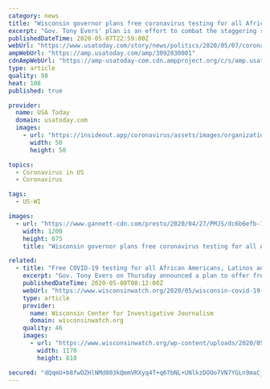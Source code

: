 ```yaml
---
category: news
title: "Wisconsin governor plans free coronavirus testing for all African Americans, Latinos"
excerpt: "Gov. Tony Evers' plan is an effort to combat the staggering racial and ethnic disparities Wisconsin and many other states are facing."
publishedDateTime: 2020-05-07T22:59:00Z
webUrl: "https://www.usatoday.com/story/news/politics/2020/05/07/coronavirus-wisconsin-plans-free-testing-minority-communities/3092830001/"
ampWebUrl: "https://amp.usatoday.com/amp/3092830001"
cdnAmpWebUrl: "https://amp-usatoday-com.cdn.ampproject.org/c/s/amp.usatoday.com/amp/3092830001"
type: article
quality: 98
heat: 108
published: true

provider:
  name: USA Today
  domain: usatoday.com
  images:
    - url: "https://insideout.app/coronavirus/assets/images/organizations/usatoday.com-50x50.jpg"
      width: 50
      height: 50

topics:
  - Coronavirus in US
  - Coronavirus

tags:
  - US-WI

images:
  - url: "https://www.gannett-cdn.com/presto/2020/04/27/PMJS/dc6b6efb-10a0-43be-9a07-37c59820ed62-Corona_TEST_00708.JPG?auto=webp&crop=3899,2194,x0,y0&format=pjpg&width=1200"
    width: 1200
    height: 675
    title: "Wisconsin governor plans free coronavirus testing for all African Americans, Latinos"

related:
  - title: "Free COVID-19 testing for all African Americans, Latinos and tribal members in Wisconsin"
    excerpt: "Gov. Tony Evers on Thursday announced a plan to offer free testing to all African Americans, Latinos and tribal community members in Wisconsin — an effort to address huge racial disparities among those most affected by COVID-19,"
    publishedDateTime: 2020-05-08T00:12:00Z
    webUrl: "https://www.wisconsinwatch.org/2020/05/wisconsin-covid-19-update-5-7-20/"
    type: article
    provider:
      name: Wisconsin Center for Investigative Journalism
      domain: wisconsinwatch.org
    quality: 46
    images:
      - url: "https://www.wisconsinwatch.org/wp-content/uploads/2020/05/5eb480e88a86d.image_-1170x810.jpg"
        width: 1170
        height: 810

secured: "dQqmU+b8fwOZHlNMd003kQmmVRXyq4T+q67bNL+UNlkzDOOo7VN7YGLn9maCjKdnCtZGrAe7tDu0d4ThFFcK92KFD9pqlrmt+tX+UgPqeeQ8dwextMW1fDpxOwdCaOHLMnt7/VYynUnltqwejv/v62Pf8n9SctDVL0GZI3RkHWpCyL/qVA2JwpTxSeZqvpvJMBkRdP6D1Lt1uZPmld029/IgvXr55/UQJY0r0X3ZPTYRJIzeP637QDbNBFswEel4NkmRif/pIAdaQ33Qdu01jiXZ/SofLzjsIGIBFVh/fWxlV40P3B1rAw4OZetb0TgZaQH5ux0NnfFx7TLIuRJyMJrsEJH2PauKGFmYI+dLcuavA3M7K6Q0tYK3rtLGbreKX4IuFVlVXz87m9DOwXsD2RGu6EcyJP0lrVLdKtUL7hIL4P1Rm8wa+Kh/7fkSPoajdRZ8nS2yC/wV219+BKOBuwb1PVT3IzCWuQksWkRjzDw=;Zxnd1aBgGuc0o3fvLnhBkA=="
---
```


